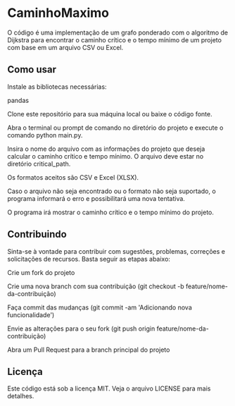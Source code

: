 # CaminhoMaximo

O código é uma implementação de um grafo ponderado com o algoritmo de Dijkstra para encontrar o caminho crítico e o tempo mínimo de um projeto com base em um arquivo CSV ou Excel.

## Como usar
Instale as bibliotecas necessárias:

pandas

Clone este repositório para sua máquina local ou baixe o código fonte.

Abra o terminal ou prompt de comando no diretório do projeto e execute o comando python main.py.

Insira o nome do arquivo com as informações do projeto que deseja calcular o caminho crítico e tempo mínimo. O arquivo deve estar no diretório critical_path.

Os formatos aceitos são CSV e Excel (XLSX).

Caso o arquivo não seja encontrado ou o formato não seja suportado, o programa informará o erro e possibilitará uma nova tentativa.

O programa irá mostrar o caminho crítico e o tempo mínimo do projeto.

## Contribuindo
Sinta-se à vontade para contribuir com sugestões, problemas, correções e solicitações de recursos. Basta seguir as etapas abaixo:

Crie um fork do projeto

Crie uma nova branch com sua contribuição (git checkout -b feature/nome-da-contribuição)

Faça commit das mudanças (git commit -am 'Adicionando nova funcionalidade')

Envie as alterações para o seu fork (git push origin feature/nome-da-contribuição)

Abra um Pull Request para a branch principal do projeto


## Licença
Este código está sob a licença MIT. Veja o arquivo LICENSE para mais detalhes.
